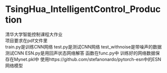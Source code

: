 # TsingHua_IntelligentControl_Production<br>
清华大学智能控制课程大作业<br>
项目要求在pdf文件里<br>
train.py是训练CNN网络
test.py是测试CNN网络
test_withnoise是带噪声的数据测试CNN
ESN.py是用回声状态网络解答
函数在func.py中
训练好的网络数据保存在Mynet.pkl中
使用https://github.com/stefanonardo/pytorch-esn中的ESN网络模型
